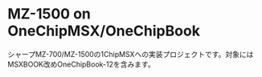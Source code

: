 # MZ-1500 on OneChipMSX/OneChipBook
シャープMZ-700/MZ-1500の1ChipMSXへの実装プロジェクトです。対象にはMSXBOOK改めOneChipBook-12を含みます。
